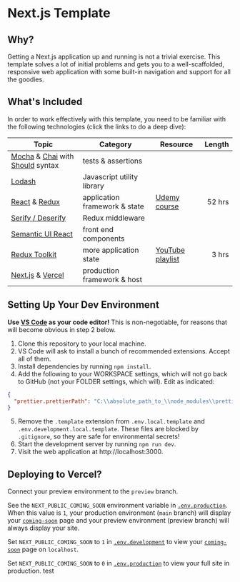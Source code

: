 # Next.js Template

## Why?

Getting a Next.js application up and running is not a trivial exercise. This
template solves a lot of initial problems and gets you to a well-scaffolded,
responsive web application with some built-in navigation and support for all the
goodies.

## What's Included

In order to work effectively with this template, you need to be familiar with
the following technologies (click the links to do a deep dive):

| Topic                                                                                                                             | Category                      | Resource                                                                                 | Length |
| --------------------------------------------------------------------------------------------------------------------------------- | ----------------------------- | ---------------------------------------------------------------------------------------- | -----: |
| [Mocha](https://mochajs.org/) & [Chai](https://www.chaijs.com/) with [Should](https://www.chaijs.com/guide/styles/#should) syntax | tests & assertions            |
| [Lodash](https://lodash.com/docs)                                                                                                 | Javascript utility library    |                                                                                          |
| [React](https://reactjs.org/) & [Redux](https://react-redux.js.org/)                                                              | application framework & state | [Udemy course](https://www.udemy.com/course/react-redux/)                                | 52 hrs |
| [Serify / Deserify](https://www.npmjs.com/package/@karmaniverous/serify-deserify)                                                 | Redux middleware              |                                                                                          |        |
| [Semantic UI React](https://react.semantic-ui.com/)                                                                               | front end components          |                                                                                          |        |
| [Redux Toolkit](https://redux-toolkit.js.org/)                                                                                    | more application state        | [YouTube playlist](https://youtube.com/playlist?list=PLM0LBHjz37LXSASzEv81f3tGptAsEGQUM) |  3 hrs |
| [Next.js](https://nextjs.org/) & [Vercel](https://vercel.com/)                                                                    | production framework & host   |                                                                                          |        |

## Setting Up Your Dev Environment

**Use [VS Code](https://code.visualstudio.com/) as your code editor!** This is
non-negotiable, for reasons that will become obvious in step 2 below.

1. Clone this repository to your local machine.
1. VS Code will ask to install a bunch of recommended extensions. Accept all of
   them.
1. Install dependencies by running `npm install`.
1. Add the following to your WORKSPACE settings, which will not go back to
   GitHub (not your FOLDER settings, which will). Edit as indicated:

```json
{
  "prettier.prettierPath": "C:\\absolute_path_to_\\node_modules\\prettier"
}
```

5. Remove the `.template` extension from `.env.local.template` and
   `.env.development.local.template`. These files are blocked by `.gitignore`,
   so they are safe for environmental secrets!
6. Start the development server by running `npm run dev`.
7. Visit the web application at http://localhost:3000.

## Deploying to Vercel?

Connect your preview environment to the `preview` branch.

See the `NEXT_PUBLIC_COMING_SOON` environment variable in
[`.env.production`](https://github.com/karmaniverous/template-nextjs/blob/30f0214cd493c10c66ec3e3440db0e66d7148302/.env.production).
When this value is `1`, your production environment (`main` branch) will display
your
[`coming-soon`](https://github.com/karmaniverous/template-nextjs/blob/30f0214cd493c10c66ec3e3440db0e66d7148302/pages/coming-soon.jsx)
page and your preview environment (preview branch) will always display your
site.

Set `NEXT_PUBLIC_COMING_SOON` to `1` in
[`.env.development`](https://github.com/karmaniverous/template-nextjs/blob/30f0214cd493c10c66ec3e3440db0e66d7148302/.env.development)
to view your
[`coming-soon`](https://github.com/karmaniverous/template-nextjs/blob/30f0214cd493c10c66ec3e3440db0e66d7148302/pages/coming-soon.jsx)
page on `localhost`.

Set `NEXT_PUBLIC_COMING_SOON` to `0` in
[`.env.production`](https://github.com/karmaniverous/template-nextjs/blob/30f0214cd493c10c66ec3e3440db0e66d7148302/.env.production)
to view your full site in production. test
